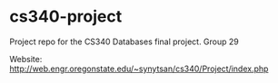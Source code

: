 # cs340-project
Project repo for the CS340 Databases final project. Group 29

Website: http://web.engr.oregonstate.edu/~synytsan/cs340/Project/index.php